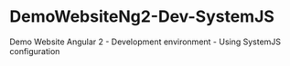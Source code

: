 # DemoWebsiteNg2-Dev-SystemJS
Demo Website Angular 2 - Development environment - Using SystemJS configuration
